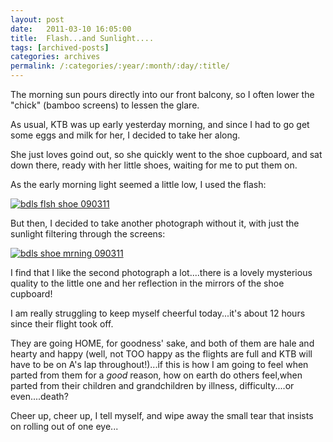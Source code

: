 ```yaml
---
layout: post
date:	2011-03-10 16:05:00
title:  Flash...and Sunlight....
tags: [archived-posts]
categories: archives
permalink: /:categories/:year/:month/:day/:title/
---
```

The morning sun pours directly into our front balcony, so I often lower the "chick" (bamboo screens) to lessen the glare.

As usual, KTB was up early yesterday morning, and since I had to go get some eggs and milk for her, I decided to take her along. 

She just loves goind out, so she quickly went to the shoe cupboard, and sat down there, ready with her little shoes, waiting for me to put them on.

As the early morning light seemed a little low, I used the flash:


<a href="http://s1142.photobucket.com/albums/n602/Deepapctrsglr/?action=view&amp;current=IMG_4431.jpg" target="_blank"><img src="http://i1142.photobucket.com/albums/n602/Deepapctrsglr/IMG_4431.jpg" border="0" alt="bdls flsh shoe 090311"></a>


But then, I decided to take another photograph without it, with just the sunlight filtering through the screens:


<a href="http://s1142.photobucket.com/albums/n602/Deepapctrsglr/?action=view&amp;current=IMG_4433.jpg" target="_blank"><img src="http://i1142.photobucket.com/albums/n602/Deepapctrsglr/IMG_4433.jpg" border="0" alt="bdls shoe mrning 090311"></a>


I find that I like the second photograph a lot....there is a lovely mysterious quality to the little one and her reflection in the mirrors of the shoe cupboard!

I am really struggling to keep myself cheerful today...it's about 12 hours since their flight took off.

They are going HOME, for goodness' sake, and both of them are hale and hearty and happy (well, not TOO happy as the flights are full and KTB will have to be on A's lap throughout!)...if this is how I am going to feel when parted from them for a *good* reason, how on earth do others feel,when parted from their children and grandchildren by illness, difficulty....or even....death?


Cheer up, cheer up, I tell myself, and wipe away the small tear that insists on rolling out of one eye...
